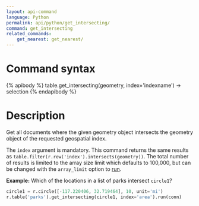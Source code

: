 ```yaml
---
layout: api-command
language: Python
permalink: api/python/get_intersecting/
command: get_intersecting
related_commands:
    get_nearest: get_nearest/
---
```


# Command syntax #

{% apibody %}
table.get_intersecting(geometry, index='indexname') &rarr; selection<stream>
{% endapibody %}

# Description #

Get all documents where the given geometry object intersects the geometry object of the requested geospatial index.

The `index` argument is mandatory. This command returns the same results as `table.filter(r.row('index').intersects(geometry))`. The total number of results is limited to the array size limit which defaults to 100,000, but can be changed with the `array_limit` option to [run](/api/python/run).

__Example:__ Which of the locations in a list of parks intersect `circle1`?

```py
circle1 = r.circle([-117.220406, 32.719464], 10, unit='mi')
r.table('parks').get_intersecting(circle1, index='area').run(conn)
```
